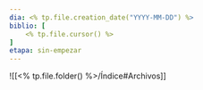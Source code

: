 ```yaml
---
dia: <% tp.file.creation_date("YYYY-MM-DD") %>
biblio: [
	<% tp.file.cursor() %>
]
etapa: sin-empezar
---
```









![[<% tp.file.folder() %>/Índice#Archivos]]